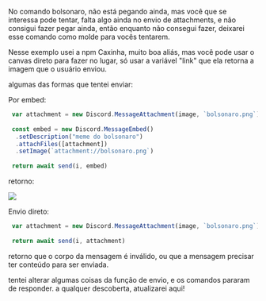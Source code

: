 No comando bolsonaro, não está pegando ainda, mas você que se interessa pode tentar, falta algo ainda no envio de attachments, e não consigui fazer pegar ainda, então enquanto não consegui fazer, deixarei esse comando como molde para vocês tentarem.

Nesse exemplo usei a npm Caxinha, muito boa aliás, mas você pode usar o canvas direto para fazer no lugar, só usar a variável "link" que ela retorna a imagem que o usuário enviou.

algumas das formas que tentei enviar:

Por embed: 

```js
 var attachment = new Discord.MessageAttachment(image, `bolsonaro.png`);
  
 const embed = new Discord.MessageEmbed()
  .setDescription("meme do bolsonaro")
  .attachFiles([attachment])
  .setImage(`attachment://bolsonaro.png`)
    
 return await send(i, embed)
```
retorno: 

<img src="https://i.ibb.co/dQJYCD6/BB83-DF62-F433-4445-95-D3-8-B475-B95-E5-D7.jpg">

Envio direto:

```js
 var attachment = new Discord.MessageAttachment(image, `bolsonaro.png`);
 
 return await send(i, attachment)
```

retorno que o corpo da mensagem é inválido, ou que a mensagem precisar ter conteúdo para ser enviada.

tentei alterar algumas coisas da função de envio, e os comandos pararam de responder.
a qualquer descoberta, atualizarei aqui! 
